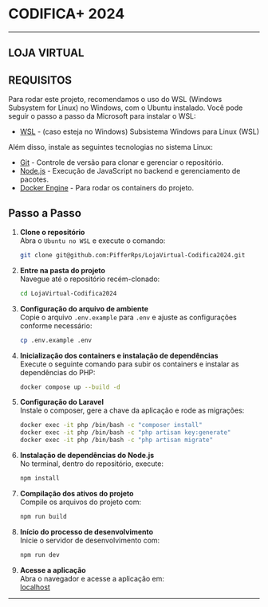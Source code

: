 # CODIFICA+ 2024

---

## LOJA VIRTUAL

## REQUISITOS
Para rodar este projeto, recomendamos o uso do WSL (Windows Subsystem for Linux) no Windows, com o Ubuntu instalado. Você pode seguir o passo a passo da Microsoft para instalar o WSL:
- [WSL](https://learn.microsoft.com/pt-br/windows/wsl/install) - (caso esteja no Windows) Subsistema Windows para Linux (WSL)

Além disso, instale as seguintes tecnologias no sistema Linux:

- [Git](https://git-scm.com/downloads) - Controle de versão para clonar e gerenciar o repositório.
- [Node.js](https://nodejs.org/en/download/package-manager) - Execução de JavaScript no backend e gerenciamento de pacotes.
- [Docker Engine](https://docs.docker.com/engine/install/ubuntu) - Para rodar os containers do projeto.

## Passo a Passo

1. **Clone o repositório**  
   Abra o `Ubuntu no WSL` e execute o comando:
   ```bash
   git clone git@github.com:PifferRps/LojaVirtual-Codifica2024.git
   ```

2. **Entre na pasta do projeto**  
   Navegue até o repositório recém-clonado:
   ```bash
   cd LojaVirtual-Codifica2024
   ```

3. **Configuração do arquivo de ambiente**  
   Copie o arquivo `.env.example` para `.env` e ajuste as configurações conforme necessário:
   ```bash
   cp .env.example .env
   ```

4. **Inicialização dos containers e instalação de dependências**  
   Execute o seguinte comando para subir os containers e instalar as dependências do PHP:
   ```bash
   docker compose up --build -d
   ```

5. **Configuração do Laravel**  
   Instale o composer, gere a chave da aplicação e rode as migrações:
   ```bash
   docker exec -it php /bin/bash -c "composer install"
   docker exec -it php /bin/bash -c "php artisan key:generate"
   docker exec -it php /bin/bash -c "php artisan migrate"
   ```

6. **Instalação de dependências do Node.js**  
   No terminal, dentro do repositório, execute:
   ```bash
   npm install
   ```

7. **Compilação dos ativos do projeto**  
   Compile os arquivos do projeto com:
   ```bash
   npm run build
   ```

8. **Início do processo de desenvolvimento**  
   Inicie o servidor de desenvolvimento com:
   ```bash
   npm run dev
   ```

9. **Acesse a aplicação**  
   Abra o navegador e acesse a aplicação em:  
   [localhost](http://localhost)

--- 
